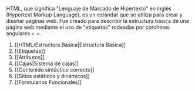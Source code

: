 HTML, que significa "Lenguaje de Marcado de Hipertexto" en inglés (Hypertext Markup Language), es un estándar que se utiliza para crear y diseñar páginas web. Fue creado para describir la estructura básica de una página web mediante el uso de "etiquetas" rodeadas por corchetes angulares `< >`.

1. [[HTML/Estructura Básica|Estructura Básica]]
2. [[Etiquetas]]
3. [[Atributos]]
4. [[Cajas|Sistema de cajas]]
5. [[Contenido sintáctico correcto]]
6. [[Sitios estáticos y dinámicos]]
7. [[Formularios Funcionales]]